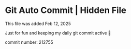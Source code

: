 # Git Auto Commit | Hidden File

This file was added Feb 12, 2025

Just for fun and keeping my daily git commit active 🤪

commit number: 212755
